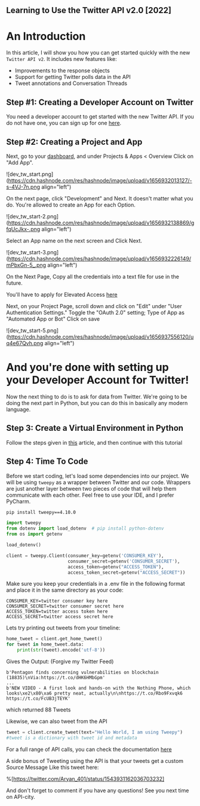 ## Learning to Use the Twitter API v2.0 [2022]

# An Introduction
In this article, I will show you how you can get started quickly with the new `Twitter API v2`. It includes new features like:

- Improvements to the response objects
- Support for getting Twitter polls data in the API
- Tweet annotations and Conversation Threads

## Step #1: Creating a Developer Account on Twitter

You need a developer account to get started with the new Twitter API. If you do not have one, you can sign up for one [here](https://developer.twitter.com/en). 

## Step #2: Creating a Project and App

Next, go to your [dashboard](https://developer.twitter.com/en/portal/dashboard), and under Projects & Apps < Overview Click on "Add App".

![dev_tw_start.png](https://cdn.hashnode.com/res/hashnode/image/upload/v1656932013127/-s-4VJ-7n.png align="left")

On the next page, click "Development" and Next. It doesn't matter what you do. You're allowed to create an App for each Option.

![dev_tw_start-2.png](https://cdn.hashnode.com/res/hashnode/image/upload/v1656932138869/gfqUcJkx-.png align="left")

Select an App name on the next screen and Click Next.


![dev_tw_start-3.png](https://cdn.hashnode.com/res/hashnode/image/upload/v1656932226149/mPbxGn-5_.png align="left")

On the Next Page, Copy all the credentials into a text file for use in the future.

You'll have to apply for Elevated Access [here](https://developer.twitter.com/en/portal/products/elevated)

Next, on your Project Page, scroll down and click on "Edit" under "User Authentication Settings."
Toggle the "OAuth 2.0" setting; Type of App as "Automated App or Bot" Click on save


![dev_tw_start-5.png](https://cdn.hashnode.com/res/hashnode/image/upload/v1656937556120/uq4e67Qvh.png align="left")

# And you're done with setting up your Developer Account for Twitter!

Now the next thing to do is to ask for data from Twitter. We're going to be doing the next part in Python, but you can do this in basically any modern language.

## Step 3: Create a Virtual Environment in Python
Follow the steps given in [this](https://aryan401.hashnode.dev/virtual-environments-youre-gonna-need-them) article, and then continue with this tutorial

## Step 4: Time To Code
Before we start coding, let's load some dependencies into our project. We will be using `tweepy` as a wrapper between Twitter and our code. Wrappers are just another layer between two pieces of code that will help them communicate with each other. Feel free to use your IDE, and I prefer PyCharm.

```bash
pip install tweepy==4.10.0
```
```Python
import tweepy
from dotenv import load_dotenv  # pip install python-dotenv
from os import getenv

load_dotenv()

client = tweepy.Client(consumer_key=getenv('CONSUMER_KEY'),
                       consumer_secret=getenv('CONSUMER_SECRET'),
                       access_token=getenv("ACCESS_TOKEN"),
                       access_token_secret=getenv("ACCESS_SECRET"))
```

Make sure you keep your credentials in a .env file in the following format and place it in the same directory as your code:

```.env
CONSUMER_KEY=twitter consumer key here
CONSUMER_SECRET=twitter consumer secret here
ACCESS_TOKEN=twitter access token here
ACCESS_SECRET=twitter access secret here

```

Lets try printing out tweets from your timeline:

```python
home_tweet = client.get_home_tweet()
for tweet in home_tweet.data:
    print(str(tweet).encode('utf-8'))
```
Gives the Output: (Forgive my Twitter Feed)
```
b'Pentagon finds concerning vulnerabilities on blockchain (18835)\nVia:https://t.co/dHK6HMbGpm'
...
b'NEW VIDEO - A first look and hands-on with the Nothing Phone, which looks\xe2\x80\xa6 pretty neat, actually\n\nhttps://t.co/Rbo9Fxvqk6 https://t.co/FcUB3jTEYK'
```
which returned 88 Tweets

Likewise, we can also tweet from the API

```python
tweet = client.create_tweet(text="Hello World, I am using Tweepy")
#tweet is a dictionary with tweet id and metadata
```
For a full range of API calls, you can check the documentation [here](https://docs.tweepy.org/en/stable/client.html#tweets)

A side bonus of Tweeting using the API is that your tweets get a custom Source Message Like this tweet here: 

%[https://twitter.com/Aryan_401/status/1543931162036703232]

And don't forget to comment if you have any questions!
See you next time on API-city.
